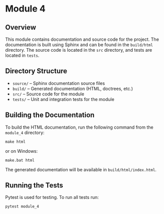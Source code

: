 # Module 4

## Overview

This module contains documentation and source code for the project. The documentation is built using Sphinx and can be found in the `build/html` directory. The source code is located in the `src` directory, and tests are located in `tests`.

## Directory Structure

- `source/` – Sphinx documentation source files
- `build/` – Generated documentation (HTML, doctrees, etc.)
- `src/` – Source code for the module
- `tests/` – Unit and integration tests for the module

## Building the Documentation

To build the HTML documentation, run the following command from the `module_4` directory:

```
make html
```

or on Windows:

```
make.bat html
```

The generated documentation will be available in `build/html/index.html`.

## Running the Tests

Pytest is used for testing. To run all tests run:

```
pytest module_4
```
